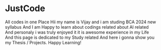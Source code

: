 # JustCode
All codes in one Place
Hii my name is Vijay
and i am studing BCA 2024 new syllabus
And I am Happy to learn about codings related about AI related 
And personaly i was truly enjoyed it
it is awesome experience in my Life
And this page is dedicated to my Study related
And here i gonna show you my Thesis / Projects.
Happy Learning!
